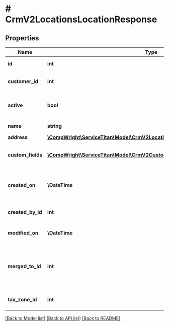 # # CrmV2LocationsLocationResponse

## Properties

Name | Type | Description | Notes
------------ | ------------- | ------------- | -------------
**id** | **int** | ID of the location |
**customer_id** | **int** | ID of the location’s customer. |
**active** | **bool** | If false, the record has been deactivated. |
**name** | **string** | Name of the location |
**address** | [**\CompWright\ServiceTitan\Model\CrmV2LocationsCreateLocationResponseAddress**](CrmV2LocationsCreateLocationResponseAddress.md) |  |
**custom_fields** | [**\CompWright\ServiceTitan\Model\CrmV2CustomersCustomFieldModel[]**](CrmV2CustomersCustomFieldModel.md) | Location record’s custom fields |
**created_on** | **\DateTime** | DateTime (UTC) that location record was created |
**created_by_id** | **int** | User ID who created the record. |
**modified_on** | **\DateTime** | Modified On (UTC) for the record. |
**merged_to_id** | **int** | Tells you which location record this record was merged into. | [optional]
**tax_zone_id** | **int** | ID of the location tax zone | [optional]

[[Back to Model list]](../../README.md#models) [[Back to API list]](../../README.md#endpoints) [[Back to README]](../../README.md)
